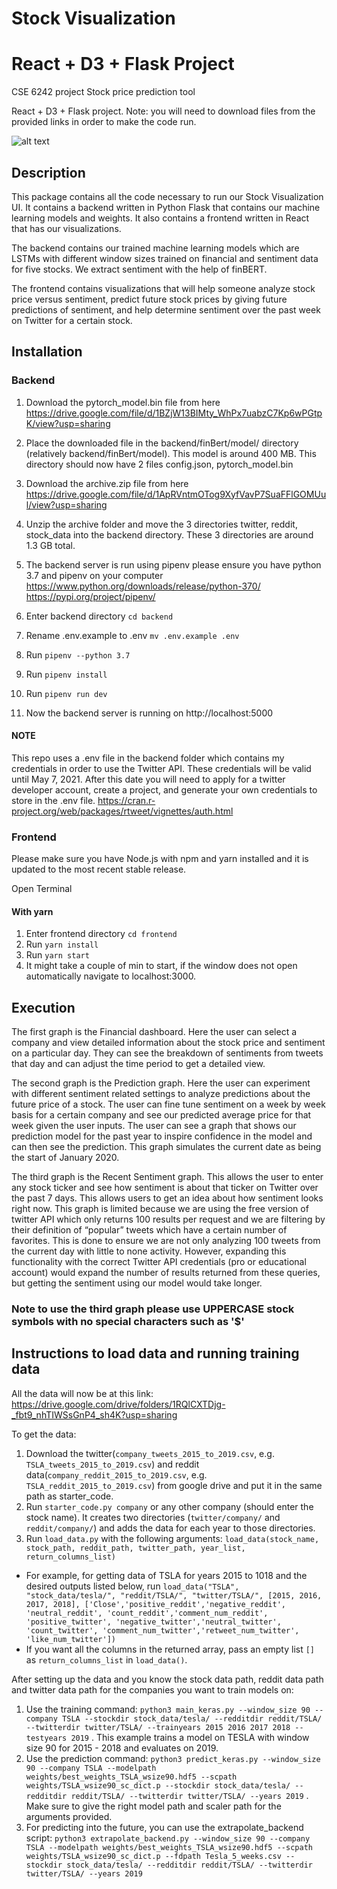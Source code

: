 # Stock Visualization

# React + D3 + Flask Project

CSE 6242 project Stock price prediction tool

React + D3 + Flask project.
Note: you will need to download files from the provided links in order to make the code run.

![alt text](https://i.imgur.com/YuE6Vns.png)

## Description

This package contains all the code necessary to run our Stock Visualization UI. It contains a backend written in Python Flask that contains our machine learning models and weights. It also contains a frontend written in React that has our visualizations.

The backend contains our trained machine learning models which are LSTMs with different window sizes trained on financial and sentiment data for five stocks. We extract sentiment with the help of finBERT.

The frontend contains visualizations that will help someone analyze stock price versus sentiment, predict future stock prices by giving future predictions of sentiment, and help determine sentiment over the past week on Twitter for a certain stock.

## Installation

### Backend

1. Download the pytorch_model.bin file from here
   https://drive.google.com/file/d/1BZjW13BIMty_WhPx7uabzC7Kp6wPGtpK/view?usp=sharing

2. Place the downloaded file in the backend/finBert/model/ directory (relatively backend/finBert/model). This model is around 400 MB.
   This directory should now have 2 files config.json, pytorch_model.bin
3. Download the archive.zip file from here
   https://drive.google.com/file/d/1ApRVntmOTog9XyfVavP7SuaFFlGOMUul/view?usp=sharing

4. Unzip the archive folder and move the 3 directories twitter, reddit, stock_data
   into the backend directory. These 3 directories are around 1.3 GB total.

5. The backend server is run using pipenv please ensure you have
   python 3.7 and pipenv on your computer
   https://www.python.org/downloads/release/python-370/
   https://pypi.org/project/pipenv/

6. Enter backend directory `cd backend`
7. Rename .env.example to .env `mv .env.example .env`
8. Run `pipenv --python 3.7`
9. Run `pipenv install`
10. Run `pipenv run dev`
11. Now the backend server is running on http://localhost:5000

#### NOTE

This repo uses a .env file in the backend folder which contains my credentials in order to use the Twitter API.
These credentials will be valid until May 7, 2021. After this date you will need to apply for a twitter developer
account, create a project, and generate your own credentials to store in the .env file.
https://cran.r-project.org/web/packages/rtweet/vignettes/auth.html

### Frontend

Please make sure you have Node.js with npm and yarn installed and it is updated to the most
recent stable release.

Open Terminal

#### With yarn

1. Enter frontend directory `cd frontend`
2. Run `yarn install`
3. Run `yarn start`
4. It might take a couple of min to start, if the window does not open automatically navigate to localhost:3000.

## Execution

The first graph is the Financial dashboard. Here the user can select a company and view detailed information about the stock price and sentiment on a particular day. They can see the breakdown of sentiments from tweets that day and can adjust the time period to get a detailed view.

The second graph is the Prediction graph. Here the user can experiment with different sentiment related settings to analyze predictions about the future price of a stock. The user can fine tune sentiment on a week by week basis for a certain company and see our predicted average price for that week given the user inputs. The user can see a graph that shows our prediction model for the past year to inspire confidence in the model and can then see the prediction. This graph simulates the current date as being the start of January 2020.

The third graph is the Recent Sentiment graph. This allows the user to enter any stock ticker and see how sentiment is about that ticker on Twitter over the past 7 days. This allows users to get an idea about how sentiment looks right now. This graph is limited because we are using the free version of twitter API which only returns 100 results per request and we are filtering by their definition of “popular” tweets which have a certain number of favorites. This is done to ensure we are not only analyzing 100 tweets from the current day with little to none activity. However, expanding this functionality with the correct Twitter API credentials (pro or educational account) would expand the number of results returned from these queries, but getting the sentiment using our model would take longer.

### Note to use the third graph please use UPPERCASE stock symbols with no special characters such as '$'

## Instructions to load data and running training data

All the data will now be at this link: https://drive.google.com/drive/folders/1RQlCXTDjg-_fbt9_nhTIWSsGnP4_sh4K?usp=sharing

To get the data:

1. Download the twitter(`company_tweets_2015_to_2019.csv`, e.g. `TSLA_tweets_2015_to_2019.csv`) and reddit data(`company_reddit_2015_to_2019.csv`, e.g. `TSLA_reddit_2015_to_2019.csv`) from google drive and put it in the same path as starter_code.
2. Run `starter_code.py company` or any other company (should enter the stock name). It creates two directories (`twitter/company/` and `reddit/company/`) and adds the data for each year to those directories.
3. Run `load_data.py` with the following arguments: `load_data(stock_name, stock_path, reddit_path, twitter_path, year_list, return_columns_list)`

- For example, for getting data of TSLA for years 2015 to 1018 and the desired outputs listed below, run `load_data("TSLA", "stock_data/tesla/", "reddit/TSLA/", "twitter/TSLA/", [2015, 2016, 2017, 2018], ['Close','positive_reddit','negative_reddit', 'neutral_reddit', 'count_reddit','comment_num_reddit', 'positive_twitter', 'negative_twitter','neutral_twitter', 'count_twitter', 'comment_num_twitter','retweet_num_twitter', 'like_num_twitter'])`
- If you want all the columns in the returned array, pass an empty list `[]` as `return_columns_list` in `load_data()`.

After setting up the data and you know the stock data path, reddit data path and twitter data path for the companies you want to train models on:

1. Use the training command: `python3 main_keras.py --window_size 90 --company TSLA --stockdir stock_data/tesla/ --redditdir reddit/TSLA/ --twitterdir twitter/TSLA/ --trainyears 2015 2016 2017 2018 --testyears 2019` . This example trains a model on TESLA with window size 90 for 2015 - 2018 and evaluates on 2019.
2. Use the prediction command: `python3 predict_keras.py --window_size 90 --company TSLA --modelpath weights/best_weights_TSLA_wsize90.hdf5 --scpath weights/TSLA_wsize90_sc_dict.p --stockdir stock_data/tesla/ --redditdir reddit/TSLA/ --twitterdir twitter/TSLA/ --years 2019` . Make sure to give the right model path and scaler path for the arguments provided.
3. For predicting into the future, you can use the extrapolate_backend script: `python3 extrapolate_backend.py --window_size 90 --company TSLA --modelpath weights/best_weights_TSLA_wsize90.hdf5 --scpath weights/TSLA_wsize90_sc_dict.p --fdpath Tesla_5_weeks.csv --stockdir stock_data/tesla/ --redditdir reddit/TSLA/ --twitterdir twitter/TSLA/ --years 2019`
